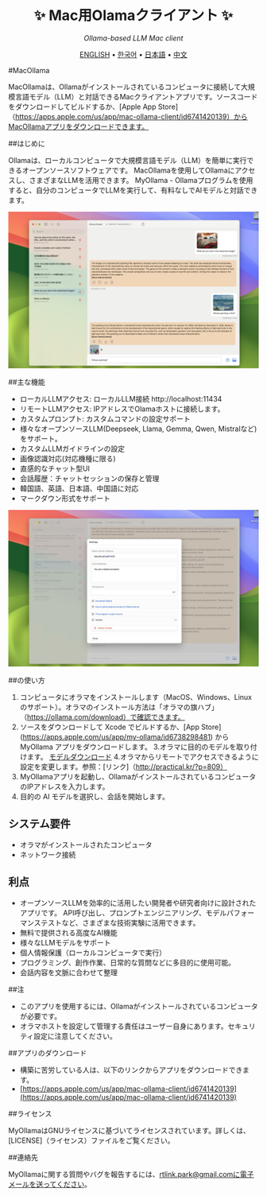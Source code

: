 <div align='center'>


# ✨ Mac用Olamaクライアント ✨

_Ollama-based LLM Mac client_

[ENGLISH](README.md) •
[한국어](README_KR.md) •
[日本語](README_JP.md) •
[中文](README_CH.md)

</div>

#MacOllama

MacOllamaは、Ollamaがインストールされているコンピュータに接続して大規模言語モデル（LLM）と対話できるMacクライアントアプリです。ソースコードをダウンロードしてビルドするか、[Apple App Store]（https://apps.apple.com/us/app/mac-ollama-client/id6741420139）からMacOllamaアプリをダウンロードできます。

##はじめに

Ollamaは、ローカルコンピュータで大規模言語モデル（LLM）を簡単に実行できるオープンソースソフトウェアです。
MacOllamaを使用してOllamaにアクセスし、さまざまなLLMを活用できます。 MyOllama - Ollamaプログラムを使用すると、自分のコンピュータでLLMを実行して、有料なしでAIモデルと対話できます。

![ポスター](image_en.jpg)

##主な機能

- ローカルLLMアクセス: ローカルLLM接続 http://localhost:11434
- リモートLLMアクセス: IPアドレスでOlamaホストに接続します。
- カスタムプロンプト: カスタムコマンドの設定サポート
- 様々なオープンソースLLM(Deepseek, Llama, Gemma, Qwen, Mistralなど)をサポート。
- カスタムLLMガイドラインの設定
- 画像認識対応(対応機種に限る)
- 直感的なチャット型UI
- 会話履歴：チャットセッションの保存と管理
- 韓国語、英語、日本語、中国語に対応
- マークダウン形式をサポート


![poster](image_settings.jpg)

##の使い方

1. コンピュータにオラマをインストールします（MacOS、Windows、Linuxのサポート）。オラマのインストール方法は「オラマの旗ハブ」（https://ollama.com/download）で確認できます。
2. ソースをダウンロードして Xcode でビルドするか、[App Store] (https://apps.apple.com/us/app/my-ollama/id6738298481) から MyOllama アプリをダウンロードします。
3.オラマに目的のモデルを取り付けます。 [モデルダウンロード](https://ollama.com/search)
4.オラマからリモートでアクセスできるように設定を変更します。参照：[リンク]（http://practical.kr/?p=809）
5. MyOllamaアプリを起動し、OllamaがインストールされているコンピュータのIPアドレスを入力します。
6. 目的の AI モデルを選択し、会話を開始します。

## システム要件

- オラマがインストールされたコンピュータ
- ネットワーク接続

## 利点

- オープンソースLLMを効率的に活用したい開発者や研究者向けに設計されたアプリです。 API呼び出し、プロンプトエンジニアリング、モデルパフォーマンステストなど、さまざまな技術実験に活用できます。
- 無料で提供される高度なAI機能
- 様々なLLMモデルをサポート
- 個人情報保護（ローカルコンピュータで実行）
- プログラミング、創作作業、日常的な質問などに多目的に使用可能。
- 会話内容を文脈に合わせて整理

##注

- このアプリを使用するには、Ollamaがインストールされているコンピュータが必要です。
- オラマホストを設定して管理する責任はユーザー自身にあります。セキュリティ設定に注意してください。

##アプリのダウンロード

- 構築に苦労している人は、以下のリンクからアプリをダウンロードできます。
- [https://apps.apple.com/us/app/mac-ollama-client/id6741420139](https://apps.apple.com/us/app/mac-ollama-client/id6741420139)

##ライセンス

MyOllamaはGNUライセンスに基づいてライセンスされています。詳しくは、[LICENSE]（ライセンス）ファイルをご覧ください。

##連絡先

MyOllamaに関する質問やバグを報告するには、rtlink.park@gmail.comに電子メールを送ってください。